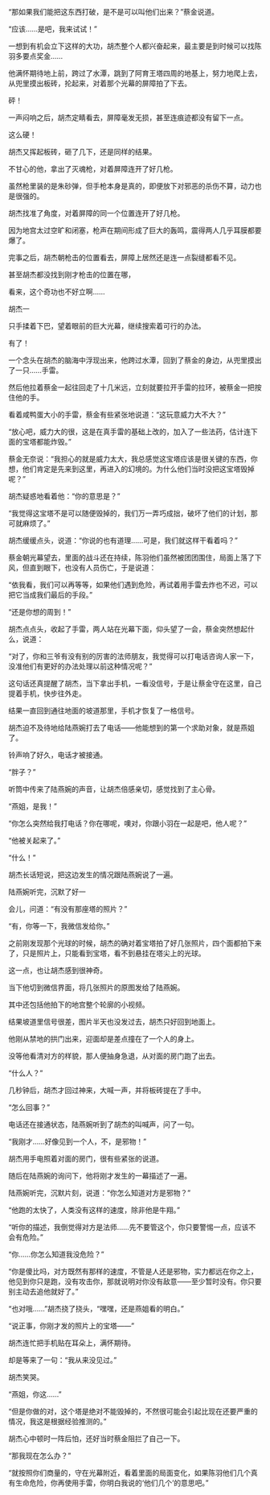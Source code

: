 “那如果我们能把这东西打破，是不是可以叫他们出来？”蔡金说道。

“应该……是吧，我来试试！”

一想到有机会立下这样的大功，胡杰整个人都兴奋起来，最主要是到时候可以找陈羽多要点奖金……

他满怀期待地上前，跨过了水潭，跳到了阿育王塔四周的地基上，努力地爬上去，从兜里摸出板砖，抡起来，对着那个光幕的屏障拍了下去。

砰！

一声闷响之后，胡杰定睛看去，屏障毫发无损，甚至连痕迹都没有留下一点。

这么硬！

胡杰又挥起板砖，砸了几下，还是同样的结果。

不甘心的他，拿出了灭魂枪，对着屏障连开了好几枪。

虽然枪里装的是朱砂弹，但手枪本身是真的，即便放下对邪恶的杀伤不算，动力也是很强的。

胡杰找准了角度，对着屏障的同一个位置连开了好几枪。

因为地宫太过空旷和闭塞，枪声在期间形成了巨大的轰鸣，震得两人几乎耳膜都要爆了。

完事之后，胡杰朝枪击的位置看去，屏障上居然还是连一点裂缝都看不见。

甚至胡杰都没找到刚才枪击的位置在哪，

看来，这个奇功也不好立啊……

胡杰一

只手揉着下巴，望着眼前的巨大光幕，继续搜索着可行的办法。

有了！

一个念头在胡杰的脑海中浮现出来，他跨过水潭，回到了蔡金的身边，从兜里摸出了一只……手雷。

然后他拉着蔡金一起往回走了十几米远，立刻就要拉开手雷的拉环，被蔡金一把按住他的手。

看着咸鸭蛋大小的手雷，蔡金有些紧张地说道：“这玩意威力大不大？”

“放心吧，威力大的很，这是在真手雷的基础上改的，加入了一些法药，估计连下面的宝塔都能炸毁。”

蔡金无奈说：“我担心的就是威力太大，我总感觉这宝塔应该是很关键的东西，你想，他们肯定是先来到这里，再进入的幻境的。为什么他们当时没把这宝塔毁掉呢？”

胡杰疑惑地看着他：“你的意思是？”

“我觉得这宝塔不是可以随便毁掉的，我们万一弄巧成拙，破坏了他们的计划，那可就麻烦了。”

胡杰缓缓点头，说道：“你说的也有道理……可是，我们就这样干看着吗？”

蔡金朝光幕望去，里面的战斗还在持续，陈羽他们虽然被团团围住，局面上落了下风，但直到眼下，也没有人员伤亡，于是说道：

“依我看，我们可以再等等，如果他们遇到危险，再试着用手雷去炸也不迟，可以把它当成我们最后的手段。”

“还是你想的周到！”

胡杰点点头，收起了手雷，两人站在光幕下面，仰头望了一会，蔡金突然想起什么，说道：

“对了，你和三爷有没有别的厉害的法师朋友，我觉得可以打电话咨询人家一下，没准他们有更好的办法处理以前这种情况呢？”

这句话还真提醒了胡杰，当下拿出手机，一看没信号，于是让蔡金守在这里，自己提着手机，快步往外走。

结果一直回到通往地面的坡道那里，手机才恢复了一格信号。

胡杰迫不及待地给陆燕婉打去了电话——他能想到的第一个求助对象，就是燕姐了。

铃声响了好久，电话才被接通。

“胖子？”

听筒中传来了陆燕婉的声音，让胡杰倍感亲切，感觉找到了主心骨。

“燕姐，是我！”

“你怎么突然给我打电话？你在哪呢，噢对，你跟小羽在一起是吧，他人呢？”

“他被关起来了。”

“什么！”

胡杰长话短说，把这边发生的情况跟陆燕婉说了一遍。

陆燕婉听完，沉默了好一

会儿，问道：“有没有那座塔的照片？”

“有，你等一下，我微信发给你。”

之前刚发现那个光球的时候，胡杰的确对着宝塔拍了好几张照片，四个面都拍下来了，只是照片上，只能看到宝塔，看不到悬挂在塔尖上的光球。

这一点，也让胡杰感到很神奇。

当下他切到微信界面，将几张照片的原图发给了陆燕婉。

其中还包括他拍下的地宫整个轮廓的小视频。

结果坡道里信号很差，图片半天也没发过去，胡杰只好回到地面上。

他刚从禁地的拱门出来，迎面却是差点撞在了一个人的身上。

没等他看清对方的样貌，那人便抽身急退，从对面的房门跑了出去。

“什么人？”

几秒钟后，胡杰才回过神来，大喊一声，并将板砖提在了手中。

“怎么回事？”

电话还在接通状态，陆燕婉听到了胡杰的叫喊声，问了一句。

“我刚才……好像见到一个人，不，是邪物！”

胡杰用手电照着对面的房门，很有些紧张的说道。

随后在陆燕婉的询问下，他将刚才发生的一幕描述了一遍。

陆燕婉听完，沉默片刻，说道：“你怎么知道对方是邪物？”

“他跑的太快了，人类没有这样的速度，除非他是牛翔。”

“听你的描述，我倒觉得对方是法师……先不要管这个，你只要警惕一点，应该不会有危险。”

“你……你怎么知道我没危险？”

“你是傻比吗，对方既然有那样的速度，不管是人还是邪物，实力都远在你之上，他见到你只是跑，没有攻击你，那就说明对你没有敌意——至少暂时没有。你只要别主动去追他就好了。”

“也对哦……”胡杰挠了挠头，“嘿嘿，还是燕姐看的明白。”

“说正事，你刚才发的照片上的宝塔——”

胡杰连忙把手机贴在耳朵上，满怀期待。

却是等来了一句：“我从来没见过。”

胡杰笑哭。

“燕姐，你这……”

“但是你做的对，这个塔是绝对不能毁掉的，不然很可能会引起比现在还要严重的情况，我这是根据经验推测的。”

胡杰心中顿时一阵后怕，还好当时蔡金阻拦了自己一下。

“那我现在怎么办？”

“就按照你们商量的，守在光幕附近，看着里面的局面变化，如果陈羽他们几个真有生命危险，你再使用手雷，你明白我说的‘他们几个’的意思吧。”
